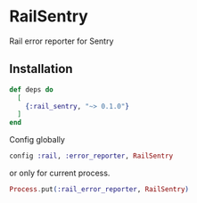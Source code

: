 # RailSentry

Rail error reporter for Sentry

## Installation

```elixir
def deps do
  [
    {:rail_sentry, "~> 0.1.0"}
  ]
end
```

Config globally

```elixir
config :rail, :error_reporter, RailSentry
```

or only for current process.

```elixir
Process.put(:rail_error_reporter, RailSentry)
```
